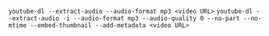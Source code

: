 `youtube-dl --extract-audio --audio-format mp3 <video URL>`
`youtube-dl --extract-audio -i --audio-format mp3 --audio-quality 0 --no-part --no-mtime --embed-thumbnail --add-metadata <video URL>`
